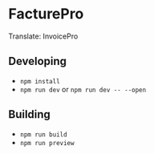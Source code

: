 # FacturePro
Translate: InvoicePro

## Developing
- `npm install`
- `npm run dev` or `npm run dev -- --open`

## Building
- `npm run build`
- `npm run preview`
